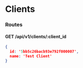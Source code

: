 # Clients

### Routes

#### GET /api/v1/clients/:client_id

```json
{
  id: '5bb5c26bacb93e792f000007',
  name: 'Test Client'
}
```
